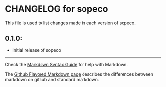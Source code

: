 # CHANGELOG for sopeco

This file is used to list changes made in each version of sopeco.

## 0.1.0:

* Initial release of sopeco

- - -
Check the [Markdown Syntax Guide](http://daringfireball.net/projects/markdown/syntax) for help with Markdown.

The [Github Flavored Markdown page](http://github.github.com/github-flavored-markdown/) describes the differences between markdown on github and standard markdown.

